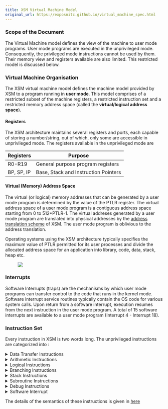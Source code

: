 ```yaml
---
title: XSM Virtual Machine Model
original_url: https://exposnitc.github.io/virtual_machine_spec.html
---
```


### Scope of the Document
 
<p>The Virtual Machine model defines the view of the machine to user mode programs. User mode programs are executed in the unprivileged mode.  Consequently,  the privileged mode instructions cannot be used by them. Their memory view and registers available are also limited.  This restricted model is discussed below.</p>

### Virtual Machine Organisation

<p>The XSM virtual machine model defines the machine model provided by XSM to a program running in <b>user mode</b>. This model comprises of a restricted subset of the machine registers, a restricted instruction set and a restricted memory address space (called the <b>virtual/logical address space</b>). </p>


#### Registers
<p>The XSM architecture maintains several registers and ports, each capable of storing a number/string, out of which, only some are accessible in unprivileged mode.  The registers available in the unprivileged mode are</p>

| Registers  | Purpose                              |
| ---------- | ------------------------------------ |
| R0-R19     | General purpose program registers    |
| BP, SP, IP | Base, Stack and Instruction Pointers |

#### Virtual (Memory) Address Space

<p>The virtual (or logical) memory addresses that can be generated by a user mode program is determined by the value
of the PTLR register.  The virtual address space of a user mode program is a contiguous address space starting from
0 to 512*PTLR-1. The virtual addreses generated by a user mode program are translated into physical addresses by the <a href="../arch_spec-files/paging_hardware.html" target="_blank">address translation scheme</a> of XSM. The user mode program is oblivious to the address translation.</p>

<p>Operating systems using the XSM architecture typically specifies the maximum value of PTLR permitted
for its user processes and divide the allocated address space for an application into library, code,
data, stack, heap etc.</p>

<figure>
<img src="img/addr_transln.png" style="display:block;margin-left:auto;margin-right:auto">
</figure>

### Interrupts

<p>Software Interrupts (traps) are the mechanisms by which user mode programs can transfer control to the code that runs in the kernel mode. Software interrupt service routines typically contain the OS code for various system calls. Upon return from a software interrupt, execution resumes from the next instruction in the user mode program. A total of 15 software interrupts are available to a user mode program (Interrupt 4 - Interrupt 18).</p>

### Instruction Set
<p>Every instruction in XSM is two words long.  The unprivileged instructions are categorized into :</p>

<details>
    <summary> 
    Data Transfer Instructions
    </summary>
    <p>
    Family of instructions concerned with moving data between a register and a register/memory location/ integer or string constant. The MOV instruction supports data transfer through various addressing modes.
    </p>
</details>

<details>
    <summary> 
Arithmetic Instructions
</summary><p>
Arithmetic Instructions perform arithmetic operations on registers containing integers. If the register contains a non-integer value, an exception is raised. The arithmetic instructions are ADD, SUB, MUL, DIV, MOD, INR and DCR.
    </p>
</details>
<details>
    <summary> 
Logical Instructions
</summary><p>
Logical instructions are used for comparing values in registers. Strings can also be compared according to the lexicographic ordering of ASCII. Logical instructions are GT, LT, EQ, NE, GE and LE.
    </p>
</details>
<details>
    <summary> 
Branching Instructions
</summary><p>
Branching is achieved by changing the value of the IP to the word address of the target instruction specified by target_address.

The branching instructions are JZ, JNZ, JMP
    </p>
</details>
<details>
    <summary> 
Stack Instructions
</summary><p>
The stack instructions are PUSH and POP.
    </p>
</details>
<details>
    <summary> 
Subroutine Instructions
</summary><p>
The subroutine instructions provide a mechanism for procedure invocations. The subroutine instructions are CALL and RET.
    </p>
</details>
<details>
    <summary> 
Debug Instructions
</summary><p>
The machine when run in debug mode invokes the debugger when this instruction is executed. This instruction can be used for debugging system code. The instruction for entering the debug mode is BRKP.
    </p>
</details>
<details>
    <summary> 
Software Interrupt
</summary><p>
Generates an interrupt to the kernel with n (4 to 18) as a parameter. The instruction for triggering interrupt is INT n, where n is the interrupt routine number.
    </p>
</details>



The details of the semantics of these instructions is given in [here](https://exposnitc.github.io/arch_spec-files/instruction_set.html)